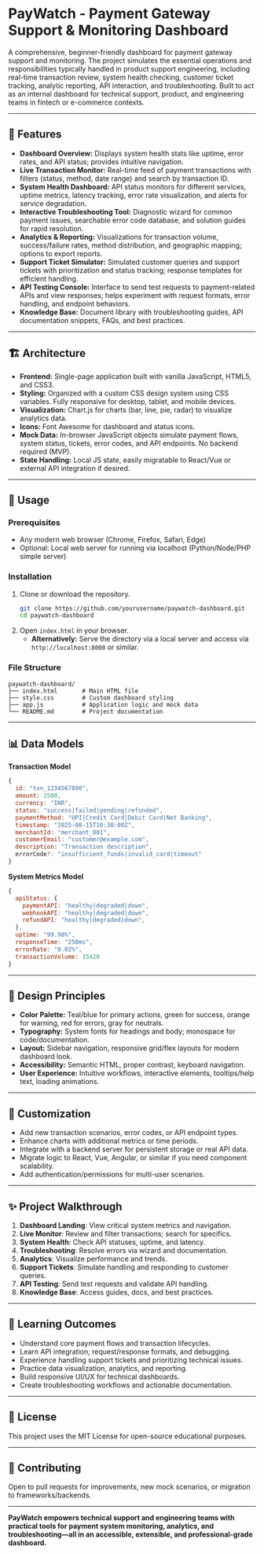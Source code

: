 # PayWatch - Payment Gateway Support & Monitoring Dashboard

A comprehensive, beginner-friendly dashboard for payment gateway support and monitoring. The project simulates the essential operations and responsibilities typically handled in product support engineering, including real-time transaction review, system health checking, customer ticket tracking, analytic reporting, API interaction, and troubleshooting. Built to act as an internal dashboard for technical support, product, and engineering teams in fintech or e-commerce contexts.

***

## 🎯 Features

- **Dashboard Overview:** Displays system health stats like uptime, error rates, and API status; provides intuitive navigation.
- **Live Transaction Monitor:** Real-time feed of payment transactions with filters (status, method, date range) and search by transaction ID.
- **System Health Dashboard:** API status monitors for different services, uptime metrics, latency tracking, error rate visualization, and alerts for service degradation.
- **Interactive Troubleshooting Tool:** Diagnostic wizard for common payment issues, searchable error code database, and solution guides for rapid resolution.
- **Analytics & Reporting:** Visualizations for transaction volume, success/failure rates, method distribution, and geographic mapping; options to export reports.
- **Support Ticket Simulator:** Simulated customer queries and support tickets with prioritization and status tracking; response templates for efficient handling.
- **API Testing Console:** Interface to send test requests to payment-related APIs and view responses; helps experiment with request formats, error handling, and endpoint behaviors.
- **Knowledge Base:** Document library with troubleshooting guides, API documentation snippets, FAQs, and best practices.

***

## 🏗️ Architecture

- **Frontend:** Single-page application built with vanilla JavaScript, HTML5, and CSS3.
- **Styling:** Organized with a custom CSS design system using CSS variables. Fully responsive for desktop, tablet, and mobile devices.
- **Visualization:** Chart.js for charts (bar, line, pie, radar) to visualize analytics data.
- **Icons:** Font Awesome for dashboard and status icons.
- **Mock Data:** In-browser JavaScript objects simulate payment flows, system status, tickets, error codes, and API endpoints. No backend required (MVP).
- **State Handling:** Local JS state, easily migratable to React/Vue or external API integration if desired.

***

## 🚦 Usage

### Prerequisites

- Any modern web browser (Chrome, Firefox, Safari, Edge)
- Optional: Local web server for running via localhost (Python/Node/PHP simple server)

### Installation

1. Clone or download the repository.
   ```bash
   git clone https://github.com/yourusername/paywatch-dashboard.git
   cd paywatch-dashboard
   ```
2. Open `index.html` in your browser.
   - **Alternatively:** Serve the directory via a local server and access via `http://localhost:8000` or similar.

### File Structure

```
paywatch-dashboard/
├── index.html       # Main HTML file
├── style.css        # Custom dashboard styling
├── app.js           # Application logic and mock data
└── README.md        # Project documentation
```

***

## 📊 Data Models

**Transaction Model**
```js
{
  id: "txn_1234567890",
  amount: 2500,
  currency: "INR",
  status: "success|failed|pending|refunded",
  paymentMethod: "UPI|Credit Card|Debit Card|Net Banking",
  timestamp: "2025-08-15T10:30:00Z",
  merchantId: "merchant_001",
  customerEmail: "customer@example.com",
  description: "Transaction description",
  errorCode?: "insufficient_funds|invalid_card|timeout"
}
```

**System Metrics Model**
```js
{
  apiStatus: {
    paymentAPI: "healthy|degraded|down",
    webhookAPI: "healthy|degraded|down",
    refundAPI: "healthy|degraded|down",
  },
  uptime: "99.98%",
  responseTime: "250ms",
  errorRate: "0.02%",
  transactionVolume: 15420
}
```

***

## 🎨 Design Principles

- **Color Palette:** Teal/blue for primary actions, green for success, orange for warning, red for errors, gray for neutrals.
- **Typography:** System fonts for headings and body; monospace for code/documentation.
- **Layout:** Sidebar navigation, responsive grid/flex layouts for modern dashboard look.
- **Accessibility:** Semantic HTML, proper contrast, keyboard navigation.
- **User Experience:** Intuitive workflows, interactive elements, tooltips/help text, loading animations.

***

## 🚀 Customization

- Add new transaction scenarios, error codes, or API endpoint types.
- Enhance charts with additional metrics or time periods.
- Integrate with a backend server for persistent storage or real API data.
- Migrate logic to React, Vue, Angular, or similar if you need component scalability.
- Add authentication/permissions for multi-user scenarios.

***

## ✨ Project Walkthrough

1. **Dashboard Landing**: View critical system metrics and navigation.
2. **Live Monitor**: Review and filter transactions; search for specifics.
3. **System Health**: Check API statuses, uptime, and latency.
4. **Troubleshooting**: Resolve errors via wizard and documentation.
5. **Analytics**: Visualize performance and trends.
6. **Support Tickets**: Simulate handling and responding to customer queries.
7. **API Testing**: Send test requests and validate API handling.
8. **Knowledge Base**: Access guides, docs, and best practices.

***

## 📝 Learning Outcomes

- Understand core payment flows and transaction lifecycles.
- Learn API integration, request/response formats, and debugging.
- Experience handling support tickets and prioritizing technical issues.
- Practice data visualization, analytics, and reporting.
- Build responsive UI/UX for technical dashboards.
- Create troubleshooting workflows and actionable documentation.

***

## 📄 License

This project uses the MIT License for open-source educational purposes.

***

## 📣 Contributing

Open to pull requests for improvements, new mock scenarios, or migration to frameworks/backends.

***

**PayWatch empowers technical support and engineering teams with practical tools for payment system monitoring, analytics, and troubleshooting—all in an accessible, extensible, and professional-grade dashboard.**
